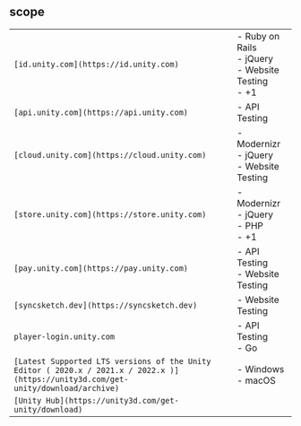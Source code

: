 ## scope

|   |   |
|---|---|
|`[id.unity.com](https://id.unity.com)`|- Ruby on Rails<br>- jQuery<br>- Website Testing<br>- +1|
|`[api.unity.com](https://api.unity.com)`|- API Testing|
|`[cloud.unity.com](https://cloud.unity.com)`|- Modernizr<br>- jQuery<br>- Website Testing|
|`[store.unity.com](https://store.unity.com)`|- Modernizr<br>- jQuery<br>- PHP<br>- +1|
|`[pay.unity.com](https://pay.unity.com)`|- API Testing<br>- Website Testing|
|`[syncsketch.dev](https://syncsketch.dev)`|- Website Testing|
|`player-login.unity.com`|- API Testing<br>- Go|
|`[Latest Supported LTS versions of the Unity Editor ( 2020.x / 2021.x / 2022.x )](https://unity3d.com/get-unity/download/archive)`|- Windows<br>- macOS|
|`[Unity Hub](https://unity3d.com/get-unity/download)`|
